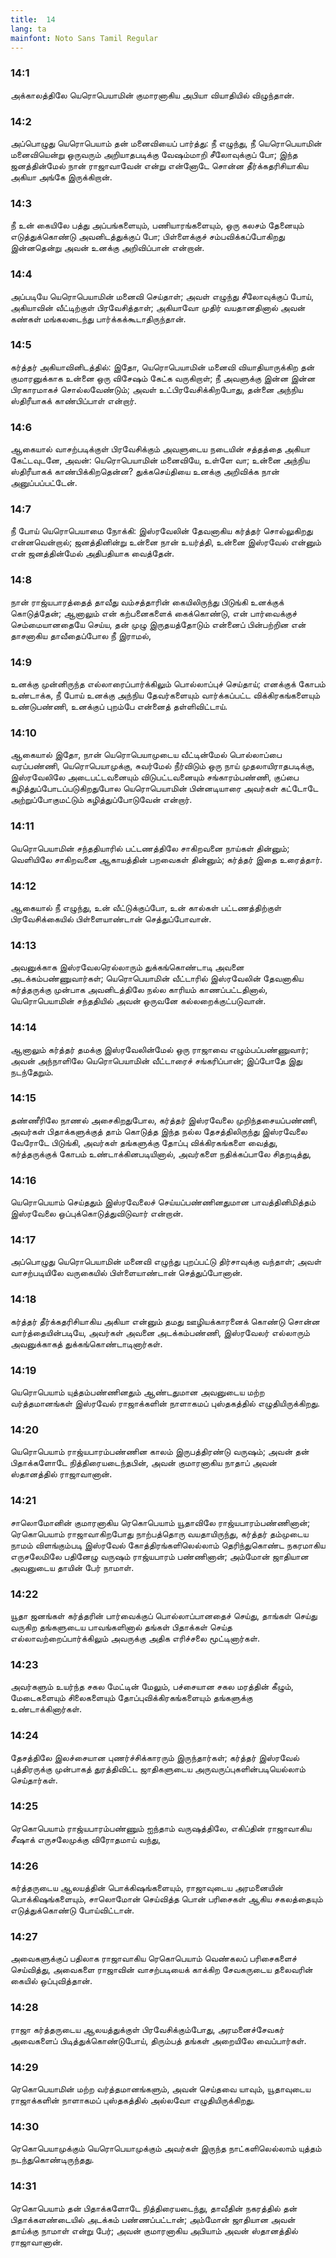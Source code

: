 ```yaml
---
title:  14
lang: ta
mainfont: Noto Sans Tamil Regular
---
```


###  14:1

அக்காலத்திலே யெரொபெயாமின் குமாரனாகிய அபியா வியாதியில் விழுந்தான்.

###  14:2

அப்பொழுது யெரொபெயாம் தன் மனைவியைப் பார்த்து: நீ எழுந்து, நீ யெரொபெயாமின் மனைவியென்று ஒருவரும் அறியாதபடிக்கு வேஷம்மாறி சீலோவுக்குப் போ; இந்த ஜனத்தின்மேல் நான் ராஜாவாவேன் என்று என்னோடே சொன்ன தீர்க்கதரிசியாகிய அகியா அங்கே இருக்கிறான்.

###  14:3

நீ உன் கையிலே பத்து அப்பங்களையும், பணியாரங்களையும், ஒரு கலசம் தேனையும் எடுத்துக்கொண்டு அவனிடத்துக்குப் போ; பிள்ளைக்குச் சம்பவிக்கப்போகிறது இன்னதென்று அவன் உனக்கு அறிவிப்பான் என்றான்.

###  14:4

அப்படியே யெரொபெயாமின் மனைவி செய்தாள்; அவள் எழுந்து சீலோவுக்குப் போய், அகியாவின் வீட்டிற்குள் பிரவேசித்தாள்; அகியாவோ முதிர் வயதானதினால் அவன் கண்கள் மங்கலடைந்து பார்க்கக்கூடாதிருந்தான்.

###  14:5

கர்த்தர் அகியாவினிடத்தில்: இதோ, யெரொபெயாமின் மனைவி வியாதியாருக்கிற தன் குமாரனுக்காக உன்னை ஒரு விசேஷம் கேட்க வருகிறாள்; நீ அவளுக்கு இன்ன இன்ன பிரகாரமாகச் சொல்லவேண்டும்; அவள் உட்பிரவேசிக்கிறபோது, தன்னை அந்நிய ஸ்திரீயாகக் காண்பிப்பாள் என்றார்.

###  14:6

ஆகையால் வாசற்படிக்குள் பிரவேசிக்கும் அவளுடைய நடையின் சத்தத்தை அகியா கேட்டவுடனே, அவன்: யெரொபெயாமின் மனைவியே, உள்ளே வா; உன்னை அந்நிய ஸ்திரீயாகக் காண்பிக்கிறதென்ன? துக்கசெய்தியை உனக்கு அறிவிக்க நான் அனுப்பப்பட்டேன்.

###  14:7

நீ போய் யெரொபெயாமை நோக்கி: இஸ்ரவேலின் தேவனாகிய கர்த்தர் சொல்லுகிறது என்னவென்றால்; ஜனத்தினின்று உன்னை நான் உயர்த்தி, உன்னை இஸ்ரவேல் என்னும் என் ஜனத்தின்மேல் அதிபதியாக வைத்தேன்.

###  14:8

நான் ராஜ்யபாரத்தைத் தாவீது வம்சத்தாரின் கையிலிருந்து பிடுங்கி உனக்குக் கொடுத்தேன்; ஆனாலும் என் கற்பனைகளைக் கைக்கொண்டு, என் பார்வைக்குச் செம்மையானதையே செய்ய, தன் முழு இருதயத்தோடும் என்னைப் பின்பற்றின என் தாசனாகிய தாவீதைப்போல நீ இராமல்,

###  14:9

உனக்கு முன்னிருந்த எல்லாரைப்பார்க்கிலும் பொல்லாப்புச் செய்தாய்; எனக்குக் கோபம் உண்டாக்க, நீ போய் உனக்கு அந்நிய தேவர்களையும் வார்க்கப்பட்ட விக்கிரகங்களையும் உண்டுபண்ணி, உனக்குப் புறம்பே என்னைத் தள்ளிவிட்டாய்.

###  14:10

ஆகையால் இதோ, நான் யெரொபெயாமுடைய வீட்டின்மேல் பொல்லாப்பை வரப்பண்ணி, யெரொபெயாமுக்கு, சுவர்மேல் நீர்விடும் ஒரு நாய் முதலாயிராதபடிக்கு, இஸ்ரவேலிலே அடைபட்டவனையும் விடுபட்டவனையும் சங்காரம்பண்ணி, குப்பை கழித்துப்போடப்படுகிறதுபோல யெரொபெயாமின் பின்னடியாரை அவர்கள் கட்டோடே அற்றுப்போகுமட்டும் கழித்துப்போடுவேன் என்றார்.

###  14:11

யெரொபெயாமின் சந்ததியாரில் பட்டணத்திலே சாகிறவனை நாய்கள் தின்னும்; வெளியிலே சாகிறவனை ஆகாயத்தின் பறவைகள் தின்னும்; கர்த்தர் இதை உரைத்தார்.

###  14:12

ஆகையால் நீ எழுந்து, உன் வீட்டுக்குப்போ, உன் கால்கள் பட்டணத்திற்குள் பிரவேசிக்கையில் பிள்ளையாண்டான் செத்துப்போவான்.

###  14:13

அவனுக்காக இஸ்ரவேலரெல்லாரும் துக்கங்கொண்டாடி அவனை அடக்கம்பண்ணுவார்கள்; யெரொபெயாமின் வீட்டாரில் இஸ்ரவேலின் தேவனாகிய கர்த்தருக்கு முன்பாக அவனிடத்திலே நல்ல காரியம் காணப்பட்டதினால், யெரொபெயாமின் சந்ததியில் அவன் ஒருவனே கல்லறைக்குட்படுவான்.

###  14:14

ஆனாலும் கர்த்தர் தமக்கு இஸ்ரவேலின்மேல் ஒரு ராஜாவை எழும்பப்பண்ணுவார்; அவன் அந்நாளிலே யெரொபெயாமின் வீட்டாரைச் சங்கரிப்பான்; இப்போதே இது நடந்தேறும்.

###  14:15

தண்ணீரிலே நாணல் அசைகிறதுபோல, கர்த்தர் இஸ்ரவேலை முறிந்தசையப்பண்ணி, அவர்கள் பிதாக்களுக்குத் தாம் கொடுத்த இந்த நல்ல தேசத்திலிருந்து இஸ்ரவேலை வேரோடே பிடுங்கி, அவர்கள் தங்களுக்கு தோப்பு விக்கிரகங்களை வைத்து, கர்த்தருக்குக் கோபம் உண்டாக்கினபடியினால், அவர்களை நதிக்கப்பாலே சிதறடித்து,

###  14:16

யெரொபெயாம் செய்ததும் இஸ்ரவேலைச் செய்யப்பண்ணினதுமான பாவத்தினிமித்தம் இஸ்ரவேலை ஒப்புக்கொடுத்துவிடுவார் என்றான்.

###  14:17

அப்பொழுது யெரொபெயாமின் மனைவி எழுந்து புறப்பட்டு திர்சாவுக்கு வந்தாள்; அவள் வாசற்படியிலே வருகையில் பிள்ளையாண்டான் செத்துப்போனான்.

###  14:18

கர்த்தர் தீர்க்கதரிசியாகிய அகியா என்னும் தமது ஊழியக்காரனைக் கொண்டு சொன்ன வார்த்தையின்படியே, அவர்கள் அவனை அடக்கம்பண்ணி, இஸ்ரவேலர் எல்லாரும் அவனுக்காகத் துக்கங்கொண்டாடினார்கள்.

###  14:19

யெரொபெயாம் யுத்தம்பண்ணினதும் ஆண்டதுமான அவனுடைய மற்ற வர்த்தமானங்கள் இஸ்ரவேல் ராஜாக்களின் நாளாகமப் புஸ்தகத்தில் எழுதியிருக்கிறது.

###  14:20

யெரொபெயாம் ராஜ்யபாரம்பண்ணின காலம் இருபத்திரண்டு வருஷம்; அவன் தன் பிதாக்களோடே நித்திரையடைந்தபின், அவன் குமாரனாகிய நாதாப் அவன் ஸ்தானத்தில் ராஜாவானான்.

###  14:21

சாலொமோனின் குமாரனாகிய ரெகொபெயாம் யூதாவிலே ராஜ்யபாரம்பண்ணினான்; ரெகொபெயாம் ராஜாவாகிறபோது நாற்பத்தொரு வயதாயிருந்து, கர்த்தர் தம்முடைய நாமம் விளங்கும்படி இஸ்ரவேல் கோத்திரங்களிலெல்லாம் தெரிந்துகொண்ட நகரமாகிய எருசலேமிலே பதினேழு வருஷம் ராஜ்யபாரம் பண்ணினான்; அம்மோன் ஜாதியான அவனுடைய தாயின் பேர் நாமாள்.

###  14:22

யூதா ஜனங்கள் கர்த்தரின் பார்வைக்குப் பொல்லாப்பானதைச் செய்து, தாங்கள் செய்து வருகிற தங்களுடைய பாவங்களினால் தங்கள் பிதாக்கள் செய்த எல்லாவற்றைப்பார்க்கிலும் அவருக்கு அதிக எரிச்சலை மூட்டினார்கள்.

###  14:23

அவர்களும் உயர்ந்த சகல மேட்டின் மேலும், பச்சையான சகல மரத்தின் கீழும், மேடைகளையும் சிலைகளையும் தோப்புவிக்கிரகங்களையும் தங்களுக்கு உண்டாக்கினார்கள்.

###  14:24

தேசத்திலே இலச்சையான புணர்ச்சிக்காரரும் இருந்தார்கள்; கர்த்தர் இஸ்ரவேல் புத்திரருக்கு முன்பாகத் துரத்திவிட்ட ஜாதிகளுடைய அருவருப்புகளின்படியெல்லாம் செய்தார்கள்.

###  14:25

ரெகொபெயாம் ராஜ்யபாரம்பண்ணும் ஐந்தாம் வருஷத்திலே, எகிப்தின் ராஜாவாகிய சீஷாக் எருசலேமுக்கு விரோதமாய் வந்து,

###  14:26

கர்த்தருடைய ஆலயத்தின் பொக்கிஷங்களையும், ராஜாவுடைய அரமனையின் பொக்கிஷங்களையும், சாலொமோன் செய்வித்த பொன் பரிசைகள் ஆகிய சகலத்தையும் எடுத்துக்கொண்டு போய்விட்டான்.

###  14:27

அவைகளுக்குப் பதிலாக ராஜாவாகிய ரெகொபெயாம் வெண்கலப் பரிசைகளைச் செய்வித்து, அவைகளை ராஜாவின் வாசற்படியைக் காக்கிற சேவகருடைய தலைவரின் கையில் ஒப்புவித்தான்.

###  14:28

ராஜா கர்த்தருடைய ஆலயத்துக்குள் பிரவேசிக்கும்போது, அரமனைச்சேவகர் அவைகளைப் பிடித்துக்கொண்டுபோய், திரும்பத் தங்கள் அறையிலே வைப்பார்கள்.

###  14:29

ரெகொபெயாமின் மற்ற வர்த்தமானங்களும், அவன் செய்தவை யாவும், யூதாவுடைய ராஜாக்களின் நாளாகமப் புஸ்தகத்தில் அல்லவோ எழுதியிருக்கிறது.

###  14:30

ரெகொபெயாமுக்கும் யெரொபெயாமுக்கும் அவர்கள் இருந்த நாட்களிலெல்லாம் யுத்தம் நடந்துகொண்டிருந்தது.

###  14:31

ரெகொபெயாம் தன் பிதாக்களோடே நித்திரையடைந்து, தாவீதின் நகரத்தில் தன் பிதாக்களண்டையில் அடக்கம் பண்ணப்பட்டான்; அம்மோன் ஜாதியான அவன் தாய்க்கு நாமாள் என்று பேர்; அவன் குமாரனாகிய அபியாம் அவன் ஸ்தானத்தில் ராஜாவானான்.

